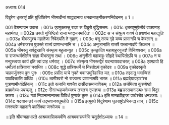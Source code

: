 अध्यायः 014

विदुरेण धृतराष्ट्रं प्रति युधिष्ठिरेण भीष्मादीनां श्राद्धदानाय धनदानाङ्गीकरणनिवेदनम् ॥ 1 ॥

001	वैशम्पायन उवाच ।
001a	एवमुक्तस्तु राज्ञा स विदुरो बुद्धिसत्तमः ।
001c	धृतराष्ट्रमुपेत्यैवं वाक्यमाह महार्थवत् ॥
002a	उक्तो युधिष्ठिरो राजा भवद्वचनमादितः ।
002c	स च संश्रुत्य वाक्यं ते प्रशशंस महाद्युतिः ॥
003a	बीभत्सुश्च महातेजा निवेदयति ते गृहान् ।
003c	वसु तस्य गृहे यच्च प्राणानपि च केवलान् ॥
004a	धर्मराजश्च पुत्रस्ते राज्यं प्राणान्धनानि च ।
004c	अनुजानाति राजर्षे यच्चान्यदपि किञ्चन ॥
005a	भीमस्तु सर्वदुःखानि संस्मृत्य बहुलान्युत ।
005c	कृच्छ्रादिव महाबाहुरनुजज्ञे विनिःश्वसन् ॥
006a	स राजन्धर्मशीलेन राज्ञा बीभत्सुना तथा ।
006c	अनुनीतो महाबाहुः सौहृदे स्थापितोऽपि च ॥
007a	न च मन्युस्त्वया कार्य इति त्वां प्राह धर्मराट् ।
007c	संस्मृत्य भीमस्तद्वैरं यदन्यायवदाचरत् ॥
008a	एवम्प्रायो हि धर्मोऽयं क्षत्रियाणां नराधिप ।
008c	शुद्धे क्षत्रियधर्मे च निरतोऽयं वृकोदरः ॥
009a	वृकोदरकृते चाहमर्जुनश्च पुनः पुनः ।
009c	प्रसीद याचे नृपते भवान्प्रभुरिहास्ति यत् ॥
010a	तद्ददातु भवान्वित्तं यावदिच्छसि पार्थिव ।
010c	त्वमीश्वरो नो राज्यस्य प्राणानामपि भारत ॥
011a	ब्रह्मदेयाग्रहारांश्च पुत्राणामौर्ध्वदेहिकम् ।
011c	इतो रत्नानि गाश्चैव दासीदासमजाविकम् ॥
012a	अर्चयित्वा कुरुश्रेष्ठो ब्राह्मणेभ्यः प्रयच्छतु ।
012c	दीनान्धकृपणेभ्यश्च तत्रतत्र नृपाज्ञया ॥
013a	बह्वन्नरसपानाढ्याः सभा विदुर कारय ।
013c	गवां निपानान्यन्यच्च विविधं पुण्यकं कुरु ॥
014a	इति मामब्रवीद्राजा पार्थश्चैव धनञ्जयः ।
014c	यदत्रानन्तरं कार्यं तद्भवान्वक्तुमर्हति ॥
015a	इत्युक्ते विदुरेणाथ धृतराष्ट्रोऽभिनन्द्य तान् ।
015c	मनश्चक्रे महादाने कार्तिक्यां जनमेजय ॥

॥ इति श्रीमन्महाभारते आश्रमवासिकपर्वणि आश्रमवासपर्वणि चतुर्दशोऽध्यायः ॥ 14 ॥
